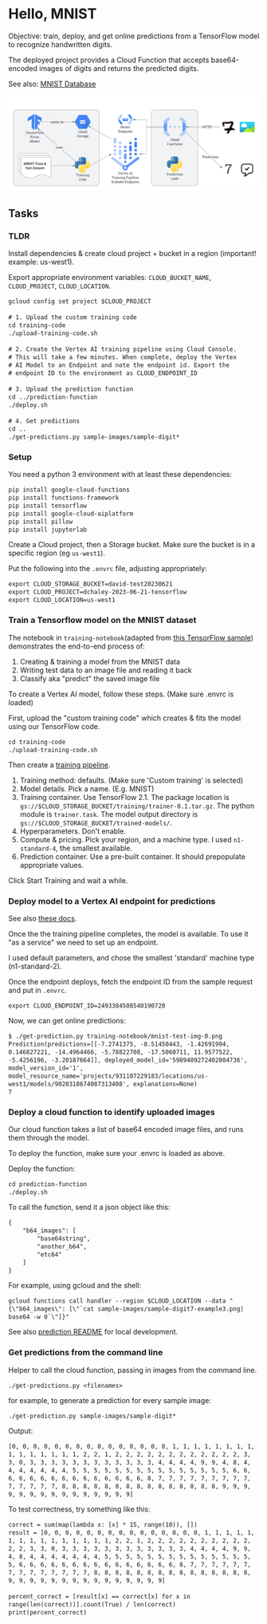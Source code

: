 # Hello, MNIST

Objective: train, deploy, and get online predictions from a TensorFlow model to recognize handwritten digits.

The deployed project provides a Cloud Function that accepts base64-encoded images of digits and returns the predicted digits.

See also: [MNIST Database](https://en.wikipedia.org/wiki/MNIST_database)

![Google Cloud Architecture](architecture.png)

## Tasks

### TLDR

Install dependencies & create cloud project + bucket in a region (important! example: us-west1).

Export appropriate environment variables: `CLOUD_BUCKET_NAME`, `CLOUD_PROJECT`, `CLOUD_LOCATION`.

```
gcloud config set project $CLOUD_PROJECT

# 1. Upload the custom training code
cd training-code
./upload-training-code.sh

# 2. Create the Vertex AI training pipeline using Cloud Console.
# This will take a few minutes. When complete, deploy the Vertex
# AI Model to an Endpoint and note the endpoint id. Export the
# endpoint ID to the environment as CLOUD_ENDPOINT_ID

# 3. Upload the prediction function
cd ../prediction-function
./deploy.sh

# 4. Get predictions
cd ..
./get-predictions.py sample-images/sample-digit*
```

### Setup

You need a python 3 environment with at least these dependencies:

```
pip install google-cloud-functions
pip install functions-framework
pip install tensorflow
pip install google-cloud-aiplatform
pip install pillow
pip install jupyterlab
```

Create a Cloud project, then a Storage bucket. Make sure the bucket is in a specific region (eg `us-west1`).

Put the following into the `.envrc` file, adjusting appropriately:

```
export CLOUD_STORAGE_BUCKET=david-test20230621
export CLOUD_PROJECT=dchaley-2023-06-21-tensorflow
export CLOUD_LOCATION=us-west1
```

### Train a Tensorflow model on the MNIST dataset

The notebook in `training-notebook`(adapted from [this TensorFlow sample](https://colab.research.google.com/github/tensorflow/docs/blob/4d512c2d7c40d69fcb842978aeaa136e19abe2bb/site/en/tutorials/quickstart/beginner.ipynb)) demonstrates the end-to-end process of:

1. Creating & training a model from the MNIST data
2. Writing test data to an image file and reading it back
3. Classify aka "predict" the saved image file

To create a Vertex AI model, follow these steps. (Make sure .envrc is loaded)

First, upload the "custom training code" which creates & fits the model using our TensorFlow code.

```
cd training-code
./upload-training-code.sh
```

Then create a [training pipeline](https://console.cloud.google.com/vertex-ai/training/training-pipelines).

1. Training method: defaults. (Make sure 'Custom training' is selected)
2. Model details. Pick a name. (E.g. MNIST)
3. Training container. Use TensorFlow 2.1. The package location is `gs://$CLOUD_STORAGE_BUCKET/training/trainer-0.1.tar.gz`. The python module is `trainer.task`. The model output directory is `gs://$CLOUD_STORAGE_BUCKET/trained-models/`.
4. Hyperparameters. Don't enable.
5. Compute & pricing. Pick your region, and a machine type. I used `n1-standard-4`, the smallest available.
6. Prediction container. Use a pre-built container. It should prepopulate appropriate values.

Click Start Training and wait a while.

### Deploy model to a Vertex AI endpoint for predictions

See also [these docs](https://cloud.google.com/vertex-ai/docs/general/deployment).

Once the the training pipeline completes, the model is available. To use it "as a service" we need to set up an endpoint.

I used default parameters, and chose the smallest 'standard' machine type (n1-standard-2).

Once the endpoint deploys, fetch the endpoint ID from the sample request and put in `.envrc`.

```
export CLOUD_ENDPOINT_ID=2493384508540190720
```

Now, we can get online predictions:

```
$ ./get-prediction.py training-notebook/mnist-test-img-0.png
Prediction(predictions=[[-7.2741375, -8.51450443, -1.42691994, 0.146827221, -14.4964466, -5.78822708, -17.5060711, 11.9577522, -5.4256196, -3.20187664]], deployed_model_id='5989409272402804736', model_version_id='1', model_resource_name='projects/931107229183/locations/us-west1/models/9028318674087313408', explanations=None)
7
```

### Deploy a cloud function to identify uploaded images

Our cloud function takes a list of base64 encoded image files, and runs them through the model.

To deploy the function, make sure your .envrc is loaded as above.

Deploy the function:

```
cd prediction-function
./deploy.sh
```

To call the function, send it a json object like this:

```
{
    "b64_images": [
        "base64string",
        "another_b64",
        "etc64"
    ]
}
```

For example, using gcloud and the shell:

```
gcloud functions call handler --region $CLOUD_LOCATION --data "{\"b64_images\": [\"`cat sample-images/sample-digit7-example3.png| base64 -w 0`\"]}"
```

See also [prediction README](prediction-function/README.md) for local development.

### Get predictions from the command line

Helper to call the cloud function, passing in images from the command line.

```
./get-predictions.py <filenames>
```

for example, to generate a prediction for every sample image:

```
./get-prediction.py sample-images/sample-digit*
```

Output:

```
[0, 0, 0, 0, 0, 0, 0, 0, 0, 0, 0, 0, 0, 0, 0, 1, 1, 1, 1, 1, 1, 1, 1, 1, 1, 1, 1, 1, 1, 1, 2, 2, 1, 2, 2, 2, 2, 2, 2, 2, 2, 2, 2, 2, 2, 3, 3, 0, 3, 3, 3, 3, 3, 3, 3, 3, 3, 3, 3, 3, 4, 4, 4, 4, 9, 9, 4, 8, 4, 4, 4, 4, 4, 4, 4, 5, 5, 5, 5, 5, 5, 5, 5, 5, 5, 5, 5, 5, 5, 5, 6, 6, 6, 6, 6, 6, 6, 6, 6, 6, 6, 6, 6, 6, 6, 8, 7, 7, 7, 7, 7, 7, 7, 7, 7, 7, 7, 7, 7, 7, 8, 8, 8, 8, 8, 8, 8, 8, 8, 8, 8, 8, 8, 8, 8, 9, 9, 9, 9, 9, 9, 9, 9, 9, 9, 9, 9, 9, 9, 9]
```

To test correctness, try something like this:

```
correct = sum(map(lambda x: [x] * 15, range(10)), [])
result = [0, 0, 0, 0, 0, 0, 0, 0, 0, 0, 0, 0, 0, 0, 0, 1, 1, 1, 1, 1, 1, 1, 1, 1, 1, 1, 1, 1, 1, 1, 2, 2, 1, 2, 2, 2, 2, 2, 2, 2, 2, 2, 2, 2, 2, 3, 3, 0, 3, 3, 3, 3, 3, 3, 3, 3, 3, 3, 3, 3, 4, 4, 4, 4, 9, 9, 4, 8, 4, 4, 4, 4, 4, 4, 4, 5, 5, 5, 5, 5, 5, 5, 5, 5, 5, 5, 5, 5, 5, 5, 6, 6, 6, 6, 6, 6, 6, 6, 6, 6, 6, 6, 6, 6, 6, 8, 7, 7, 7, 7, 7, 7, 7, 7, 7, 7, 7, 7, 7, 7, 8, 8, 8, 8, 8, 8, 8, 8, 8, 8, 8, 8, 8, 8, 8, 9, 9, 9, 9, 9, 9, 9, 9, 9, 9, 9, 9, 9, 9, 9]

percent_correct = [result[x] == correct[x] for x in range(len(correct))].count(True) / len(correct)
print(percent_correct)
```

